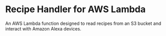 # Recipe Handler for AWS Lambda
An AWS Lambda function designed to read recipes from an S3 bucket and interact
with Amazon Alexa devices.
